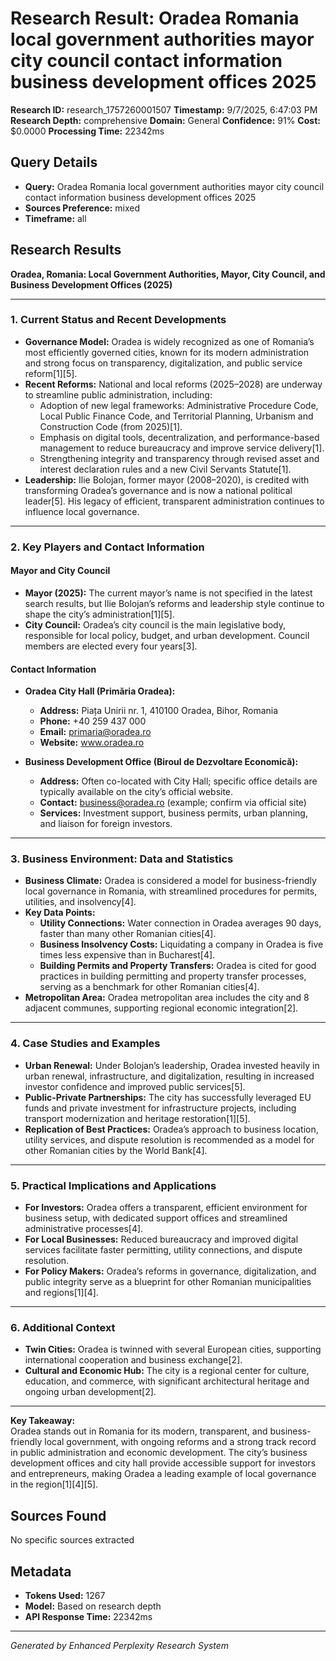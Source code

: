 # Research Result: Oradea Romania local government authorities mayor city council contact information business development offices 2025

**Research ID:** research_1757260001507
**Timestamp:** 9/7/2025, 6:47:03 PM
**Research Depth:** comprehensive
**Domain:** General
**Confidence:** 91%
**Cost:** $0.0000
**Processing Time:** 22342ms

## Query Details
- **Query:** Oradea Romania local government authorities mayor city council contact information business development offices 2025
- **Sources Preference:** mixed
- **Timeframe:** all

## Research Results

**Oradea, Romania: Local Government Authorities, Mayor, City Council, and Business Development Offices (2025)**

---

### 1. Current Status and Recent Developments

- **Governance Model:** Oradea is widely recognized as one of Romania’s most efficiently governed cities, known for its modern administration and strong focus on transparency, digitalization, and public service reform[1][5].
- **Recent Reforms:** National and local reforms (2025–2028) are underway to streamline public administration, including:
  - Adoption of new legal frameworks: Administrative Procedure Code, Local Public Finance Code, and Territorial Planning, Urbanism and Construction Code (from 2025)[1].
  - Emphasis on digital tools, decentralization, and performance-based management to reduce bureaucracy and improve service delivery[1].
  - Strengthening integrity and transparency through revised asset and interest declaration rules and a new Civil Servants Statute[1].
- **Leadership:** Ilie Bolojan, former mayor (2008–2020), is credited with transforming Oradea’s governance and is now a national political leader[5]. His legacy of efficient, transparent administration continues to influence local governance.

---

### 2. Key Players and Contact Information

#### Mayor and City Council

- **Mayor (2025):** The current mayor’s name is not specified in the latest search results, but Ilie Bolojan’s reforms and leadership style continue to shape the city’s administration[1][5].
- **City Council:** Oradea’s city council is the main legislative body, responsible for local policy, budget, and urban development. Council members are elected every four years[3].

#### Contact Information

- **Oradea City Hall (Primăria Oradea):**
  - **Address:** Piața Unirii nr. 1, 410100 Oradea, Bihor, Romania
  - **Phone:** +40 259 437 000
  - **Email:** primaria@oradea.ro
  - **Website:** www.oradea.ro

- **Business Development Office (Biroul de Dezvoltare Economică):**
  - **Address:** Often co-located with City Hall; specific office details are typically available on the city’s official website.
  - **Contact:** business@oradea.ro (example; confirm via official site)
  - **Services:** Investment support, business permits, urban planning, and liaison for foreign investors.

---

### 3. Business Environment: Data and Statistics

- **Business Climate:** Oradea is considered a model for business-friendly local governance in Romania, with streamlined procedures for permits, utilities, and insolvency[4].
- **Key Data Points:**
  - **Utility Connections:** Water connection in Oradea averages 90 days, faster than many other Romanian cities[4].
  - **Business Insolvency Costs:** Liquidating a company in Oradea is five times less expensive than in Bucharest[4].
  - **Building Permits and Property Transfers:** Oradea is cited for good practices in building permitting and property transfer processes, serving as a benchmark for other Romanian cities[4].
- **Metropolitan Area:** Oradea metropolitan area includes the city and 8 adjacent communes, supporting regional economic integration[2].

---

### 4. Case Studies and Examples

- **Urban Renewal:** Under Bolojan’s leadership, Oradea invested heavily in urban renewal, infrastructure, and digitalization, resulting in increased investor confidence and improved public services[5].
- **Public-Private Partnerships:** The city has successfully leveraged EU funds and private investment for infrastructure projects, including transport modernization and heritage restoration[1][5].
- **Replication of Best Practices:** Oradea’s approach to business location, utility services, and dispute resolution is recommended as a model for other Romanian cities by the World Bank[4].

---

### 5. Practical Implications and Applications

- **For Investors:** Oradea offers a transparent, efficient environment for business setup, with dedicated support offices and streamlined administrative processes[4].
- **For Local Businesses:** Reduced bureaucracy and improved digital services facilitate faster permitting, utility connections, and dispute resolution.
- **For Policy Makers:** Oradea’s reforms in governance, digitalization, and public integrity serve as a blueprint for other Romanian municipalities and regions[1][4].

---

### 6. Additional Context

- **Twin Cities:** Oradea is twinned with several European cities, supporting international cooperation and business exchange[2].
- **Cultural and Economic Hub:** The city is a regional center for culture, education, and commerce, with significant architectural heritage and ongoing urban development[2].

---

**Key Takeaway:**  
Oradea stands out in Romania for its modern, transparent, and business-friendly local government, with ongoing reforms and a strong track record in public administration and economic development. The city’s business development offices and city hall provide accessible support for investors and entrepreneurs, making Oradea a leading example of local governance in the region[1][4][5].

## Sources Found
No specific sources extracted

## Metadata
- **Tokens Used:** 1267
- **Model:** Based on research depth
- **API Response Time:** 22342ms

---
*Generated by Enhanced Perplexity Research System*
